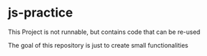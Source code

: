 # js-practice
This Project is not runnable, but contains code that can be re-used

The goal of this repository is just to create small functionalities

